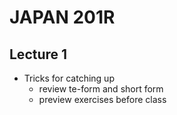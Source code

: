 # JAPAN 201R

## Lecture 1

- Tricks for catching up
  - review te-form and short form
  - preview exercises before class

